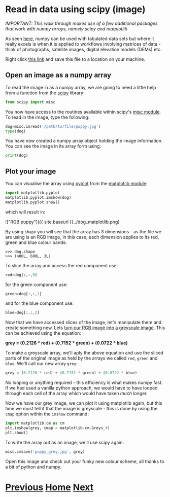 ---
---

# Read in data using scipy (image)

*IMPORTANT: This walk through makes use of a few additional packages that work with numpy arrays, namely scipy and matplotlib*

As seen [here](../numpy_io_text), numpy can be used with tabulated data sets but where it really excels is when it is applied to workflows involving matrices of data - think of photographs, satellite images, digital elevation models (DEMs) etc. 

Right click [this link](../puppy.jpg) and save this file to a location on your machine.

## Open an image as a numpy array

To read the image in as a numpy array, we are going to need a little help from a function from the [scipy](http://www.scipy.org/scipylib/index.html) library:

```python
from scipy import misc
```

You now have access to the routines available within scipy's [misc module](http://docs.scipy.org/doc/scipy-0.16.0/reference/misc.html). To read in the image, type the following:

```python
dog=misc.imread('/path/to/file/puppy.jpg')
type(dog)
```

You have now created a numpy array object holding the image information. You can see the image in its array form using:

```python
print(dog)
```

## Plot your image 

You can visualise the array using [pyplot](http://matplotlib.org/api/pyplot_api.html) from the [matplotlib module](http://matplotlib.org/):

```python
import matplotlib.pyplot
matplotlib.pyplot.imshow(dog)
matplotlib.pyplot.show()
```

which will result in:

!["RGB puppy"]({{ site.baseurl }}../dog_matplotlib.png)

By using ```shape``` you will see that the array has 3 dimensions - as the file we are using is an RGB image, in this case, each dimension applies to its red, green and blue colour bands:

	>>> dog.shape
	>>> (400L, 600L, 3L)

To slice the array and access the red component use:

```python
red=dog[:,:,0]
```

for the green component use:

```python
green=dog[:,:,1]
```

and for the blue component use:

```python
blue=dog[:,:,2]
```

Now that we have accessed slices of the image, let's manipulate them and create something new. Lets [turn our RGB image into a greyscale image](https://en.wikipedia.org/wiki/Grayscale#Converting_color_to_grayscale). This can be achieved using the equation:

**grey = (0.2126 * red) + (0.7152 * green) + (0.0722 * blue)**

To make a greyscale array, we'll aply the above equation and use the sliced parts of the original image as held by the arrays we called ```red```, ```green``` and ```blue```. We'll call our new array ```grey```:

```python
grey = (0.2126 * red) + (0.7152 * green) + (0.0722 * blue)
```

No looping or anything required - this efficiency is what makes numpy fast. If we had used a vanilla python approach, we would have to have looped through each cell of the array which would have taken *much* longer.

Now we have our grey image, we can plot it using matplotlib again, but this time we must tell it that the image is greyscale - this is done by using the ```cmap``` option within the ```imshow``` command:

```python
import matplotlib.cm as cm 
plt.imshow(grey, cmap = matplotlib.cm.Greys_r)
plt.show()
```

To write the array out as an image, we'll use scipy again:

```python
misc.imsave('puppy_grey.jpg', grey)
```

Open this image and check out your funky new colour scheme, all thanks to a bit of python and numpy.

# [Previous](../numpy_io_text) [Home](../README_numpy) [Next](../numpy_what_next)